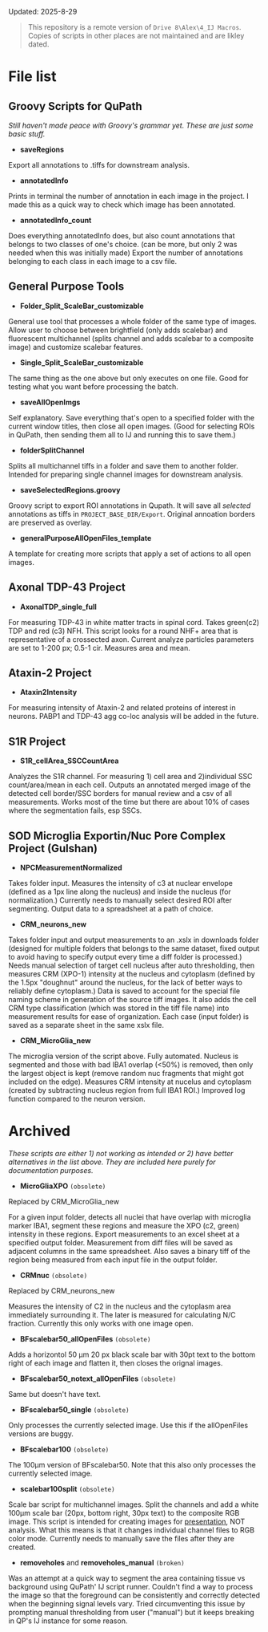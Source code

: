 Updated: 2025-8-29

>This repository is a remote version of `Drive 8\Alex\4_IJ Macros`. Copies of scripts in other places are not maintained and are likley dated.

# File list
## Groovy Scripts for QuPath

*Still haven't made peace with Groovy's grammar yet. These are just some basic stuff.*
- **saveRegions**

Export all annotations to .tiffs for downstream analysis.

- **annotatedInfo**

Prints in terminal the number of annotation in each image in the project. I made this as a quick way to check which image has been annotated.

- **annotatedInfo_count**

Does everything annotatedInfo does, but also count annotations that belongs to two classes of one's choice. (can be more, but only 2 was needed when this was initially made) Export the number of annotations belonging to each class in each image to a csv file. 

## General Purpose Tools

- **Folder_Split_ScaleBar_customizable**

General use tool that processes a whole folder of the same type of images. Allow user to choose between brightfield (only adds scalebar) and fluorescent multichannel (splits channel and adds scalebar to a composite image) and customize scalebar features.

- **Single_Split_ScaleBar_customizable**

The same thing as the one above but only executes on one file. Good for testing what you want before processing the batch.

- **saveAllOpenImgs**

Self explanatory. Save everything that's open to a specified folder with the current window titles, then close all open images. (Good for selecting ROIs in QuPath, then sending them all to IJ and running this to save them.)

- **folderSplitChannel**

Splits all multichannel tiffs in a folder and save them to another folder. Intended for preparing single channel images for downstream analysis.


- **saveSelectedRegions.groovy**

Groovy script to export ROI annotations in Qupath. It will save all *selected* annotations as tiffs in `PROJECT_BASE_DIR/Export`. Original annoation borders are preserved as overlay.

- **generalPurposeAllOpenFiles_template**

A template for creating more scripts that apply a set of actions to all open images.

## Axonal TDP-43 Project
- **AxonalTDP_single_full** 

For measuring TDP-43 in white matter tracts in spinal cord. Takes green(c2) TDP and red (c3) NFH. This script looks for a round NHF+ area that is representative of a crossected axon. Current analyze particles parameters are set to 1-200 px; 0.5-1 cir. Measures area and mean.

## Ataxin-2 Project
- **Ataxin2Intensity**

For measuring intensity of Ataxin-2 and related proteins of interest in neurons. PABP1 and TDP-43 agg co-loc analysis will be added in the future.

## S1R Project
- **S1R_cellArea_SSCCountArea** 

Analyzes the S1R channel. For measuring 1) cell area and 2)individual SSC count/area/mean in each cell. Outputs an annotated merged image of the detected cell border/SSC borders for manual review and a csv of all measurements. Works most of the time but there are about 10% of cases where the segmentation fails, esp SSCs.

## SOD Microglia Exportin/Nuc Pore Complex Project (Gulshan) 


- **NPCMeasurementNormalized**

Takes folder input. Measures the intensity of c3 at nuclear envelope (defined as a 1px line along the nucleus) and inside the nucleus (for normalization.) Currently needs to manually select desired ROI after segmenting. Output data to a spreadsheet at a path of choice.  


- **CRM_neurons_new**

Takes folder input and output measurements to an .xslx in downloads folder (designed for multiple folders that belongs to the same dataset, fixed output to avoid having to specify output every time a diff folder is processed.) Needs manual selection of target cell nucleus after auto thresholding, then measures CRM (XPO-1) intensity at the nucleus and cytoplasm (defined by the 1.5px "doughnut" around the nucleus, for the lack of better ways to reliably define cytoplasm.) Data is saved to account for the special file naming scheme in generation of the source tiff images. It also adds the cell CRM type classification (which was stored in the tiff file name) into measurement results for ease of organization. Each case (input folder) is saved as a separate sheet in the same xslx file.

- **CRM_MicroGlia_new**

The microglia version of the script above. Fully automated. Nucleus is segmented and those with bad IBA1 overlap (<50%) is removed, then only the largest object is kept (remove random nuc fragments that might got included on the edge). Measures CRM intensity at nucelus and cytoplasm (created by subtracting nucleus region from full IBA1 ROI.) Improved log function compared to the neuron version.

# Archived
*These scripts are either 1) not working as intended or 2) have better alternatives in the list above. They are included here purely for documentation purposes.*

- **MicroGliaXPO** `(obsolete)`

Replaced by CRM_MicroGlia_new

 For a given input folder, detects all nuclei that have overlap with microglia marker IBA1, segment these regions and measure the XPO (c2, green) intensity in these regions. Export measurements to an excel sheet at a specified output folder. Measurement from diff files will be saved as adjacent columns in the same spreadsheet. Also saves a binary tiff of the region being measured from each input file in the output folder.

- **CRMnuc** `(obsolete)`

Replaced by CRM_neurons_new

Measures the intensity of C2 in the nucleus and the cytoplasm area immediately surrounding it. The later is measured for calculating N/C fraction. Currently this only works with one image open.

- **BFscalebar50_allOpenFiles** `(obsolete)`

Adds a horizontol 50 μm 20 px black scale bar with 30pt text to the bottom right of each image and flatten it, then closes the orignal images.

- **BFscalebar50_notext_allOpenFiles** `(obsolete)`

Same but doesn't have text.

- **BFscalebar50_single** `(obsolete)`

Only processes the currently selected image. Use this if the allOpenFiles versions are buggy.

- **BFscalebar100** `(obsolete)`

The 100μm version of BFscalebar50. Note that this also only processes the currently selected image.

 - **scalebar100split**  `(obsolete)`

Scale bar script for multichannel images. Split the channels and add a white 100μm scale bar (20px, bottom right, 30px text) to the composite RGB image. This script is intended for creating images for <ins>presentation</ins>, NOT analysis. What this means is that it changes individual channel files to RGB color mode. Currently needs to manually save the files after they are created.

- **removeholes** and **removeholes_manual** `(broken)`

Was an attempt at a quick way to segment the area containing tissue vs background using QuPath' IJ script runner. Couldn't find a way to process the image so that the foreground can be consistently and correctly detected when the beginning signal levels vary. Tried circumventing this issue by prompting manual thresholding from user ("manual") but it keeps breaking in QP's IJ instance for some reason.